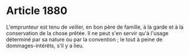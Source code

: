 # Article 1880

L'emprunteur est tenu de veiller, en bon père de famille, à la garde et à la conservation de la chose prêtée. Il ne peut s'en servir qu'à l'usage déterminé par sa nature ou par la convention ; le tout à peine de dommages-intérêts, s'il y a lieu.
